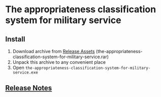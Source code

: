 ﻿# The appropriateness classification system for military service

## Install

1. Download archive from [Release Assets](https://github.com/xottab-ops/the-appropriateness-classification-system-for-military-service/releases/tag/version-1.0) (the-appropriateness-classification-system-for-military-service.rar)
2. Unpack this archive to any convenient place
3. Open ```the-appropriateness-classification-system-for-military-service.exe```

## [Release Notes](https://github.com/xottab-ops/the-appropriateness-classification-system-for-military-service/releases/tag/version-1.0)

